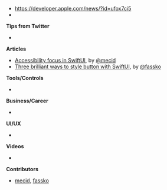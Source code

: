 - https://developer.apple.com/news/?id=ufox7ci5
- 
**Tips from Twitter**

*

**Articles**

* [Accessibility focus in SwiftUI](https://swiftwithmajid.com/2021/09/23/accessibility-focus-in-swiftui/), by [@mecid](https://twitter.com/mecid)
* [Three brilliant ways to style button with SwiftUI](https://kristaps.me/blog/swiftui-three-ways-button/), by [@fassko](https://twitter.com/fassko)

**Tools/Controls**

* 

**Business/Career**

* 

**UI/UX**

* 

**Videos**

* 

**Contributors**

* [mecid](https://github.com/mecid), [fassko](https://github.com/fassko)

